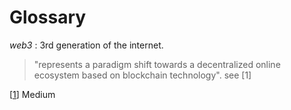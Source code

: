 # Glossary

*web3* : 3rd generation of the internet. 
>"represents a paradigm shift towards a decentralized online ecosystem based on blockchain technology".
  see [1]

[[1](https://arcana-network.medium.com/how-to-sign-web3-transactions-e9757f53f7cb)] Medium
